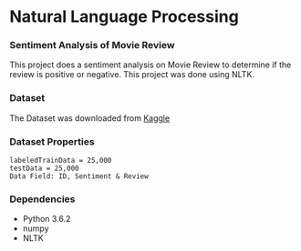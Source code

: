 # Natural Language Processing

### Sentiment Analysis of Movie Review

This project does a sentiment analysis on Movie Review to determine if the review is positive or negative. This project was done using NLTK. 

### Dataset
The Dataset was downloaded from [Kaggle](https://www.kaggle.com/c/word2vec-nlp-tutorial)

### Dataset Properties
	labeledTrainData = 25,000
	testData = 25,000
	Data Field: ID, Sentiment & Review
	


### Dependencies
* Python 3.6.2
* numpy
* NLTK
